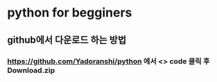 # python for begginers

## github에서 다운로드 하는 방법
### https://github.com/Yadoranshi/python 에서 <> code 클릭 후 Download.zip
